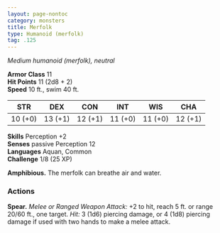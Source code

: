 ```yaml
---
layout: page-nontoc
category: monsters
title: Merfolk
type: Humanoid (merfolk)
tag: .125
---
```

_Medium humanoid (merfolk), neutral_

**Armor Class** 11    
**Hit Points** 11 (2d8 + 2)    
**Speed** 10 ft., swim 40 ft. 

| STR     | DEX     | CON     | INT     | WIS     | CHA     |
|---------|---------|---------|---------|---------|---------|
| 10 (+0) | 13 (+1) | 12 (+1) | 11 (+0) | 11 (+0) | 12 (+1) |

**Skills** Perception +2    
**Senses** passive Perception 12    
**Languages** Aquan, Common    
**Challenge** 1/8 (25 XP) 

**Amphibious.** The merfolk can breathe air and water. 

### Actions 
**Spear.** _Melee or _Ranged Weapon Attack:__ +2 to hit, reach 5 ft. or range 20/60 ft., one target. _Hit:_ 3 (1d6) piercing damage, or 4 (1d8) piercing damage if used with two hands to make a melee attack.